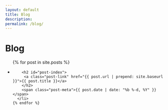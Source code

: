 ```yaml
---
layout: default
title: Blog
description: 
permalink: /blog/
---
```

<h1 class="page-heading">Blog</h1>

  <ul class="post-list">
    {% for post in site.posts %}
      <li>
        
        <h2 id="post-index">
         <a class="post-link" href="{{ post.url | prepend: site.baseurl }}">{{ post.title }}</a>
        </h2>
        <span class="post-meta">{{ post.date | date: "%b %-d, %Y" }}</span>
      </li>
    {% endfor %}
  </ul>